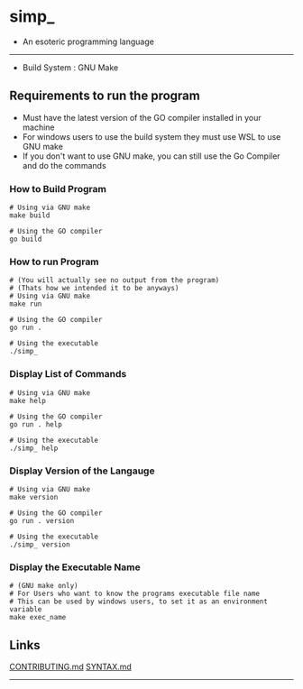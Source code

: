 # simp_ 
- An esoteric programming language

---
- Build System : GNU Make

## Requirements to run the program
- Must have the latest version of the GO compiler installed in your machine
- For windows users to use the build system they must use WSL to use GNU make
- If you don't want to use GNU make, you can still use the Go Compiler and do the commands

### How to Build Program
```
# Using via GNU make
make build

# Using the GO compiler
go build
```

### How to run Program
```
# (You will actually see no output from the program)
# (Thats how we intended it to be anyways)
# Using via GNU make
make run

# Using the GO compiler
go run .

# Using the executable
./simp_
```

### Display List of Commands
```
# Using via GNU make
make help

# Using the GO compiler
go run . help

# Using the executable
./simp_ help
```

### Display Version of the Langauge
```
# Using via GNU make
make version

# Using the GO compiler
go run . version

# Using the executable 
./simp_ version
```

### Display the Executable Name
```
# (GNU make only)
# For Users who want to know the programs executable file name 
# This can be used by windows users, to set it as an environment variable
make exec_name
```
## Links
[CONTRIBUTING.md]()
[SYNTAX.md]()

---
